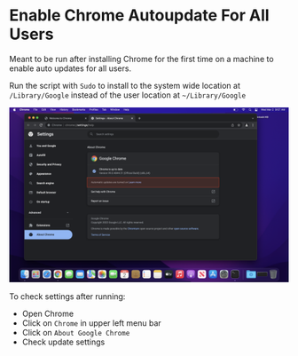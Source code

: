 # Enable Chrome Autoupdate For All Users



Meant to be run after installing Chrome for the first time on a machine to enable auto updates for all users. 

Run the script with `Sudo` to install to the system wide location at ` /Library/Google` instead of the user location at `~/Library/Google`




![004](support/004.png)

To check settings after running:

- Open Chrome
- Click on `Chrome` in upper left menu bar
- Click on `About Google Chrome`
- Check update settings

